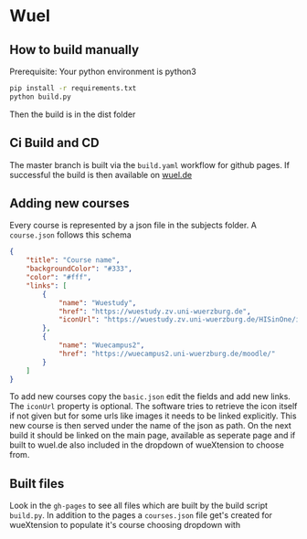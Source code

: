 # Wuel

## How to build manually
Prerequisite: Your python environment is python3
```sh
pip install -r requirements.txt
python build.py
```
Then the build is in the dist folder

## Ci Build and CD
The master branch is built via the `build.yaml` workflow for github pages.
If successful the build is then available on [wuel.de](https://wuel.de/) 

## Adding new courses
Every course is represented by a json file in the subjects folder.
A `course.json` follows this schema
```json
{
    "title": "Course name",
    "backgroundColor": "#333",
    "color": "#fff",
    "links": [
        {
            "name": "Wuestudy",
            "href": "https://wuestudy.zv.uni-wuerzburg.de",
            "iconUrl": "https://wuestudy.zv.uni-wuerzburg.de/HISinOne/images/logos/touch_icon_apple_retina_wue.png"
        },
        {
            "name": "Wuecampus2",
            "href": "https://wuecampus2.uni-wuerzburg.de/moodle/"
        }
    ]
}
```
To add new courses copy the `basic.json` edit the fields and add new links.
The `iconUrl` property is optional. The software tries to retrieve the icon itself if not given but for some urls like images it needs to be linked explicitly.
This new course is then served under the name of the json as path.
On the next build it should be linked on the main page, available as seperate page and if built to wuel.de also included in the dropdown of wueXtension to choose from.

## Built files
Look in the `gh-pages` to see all files which are built by the build script `build.py`. In addition to the pages a `courses.json` file get's created for wueXtension to populate it's course choosing dropdown with
